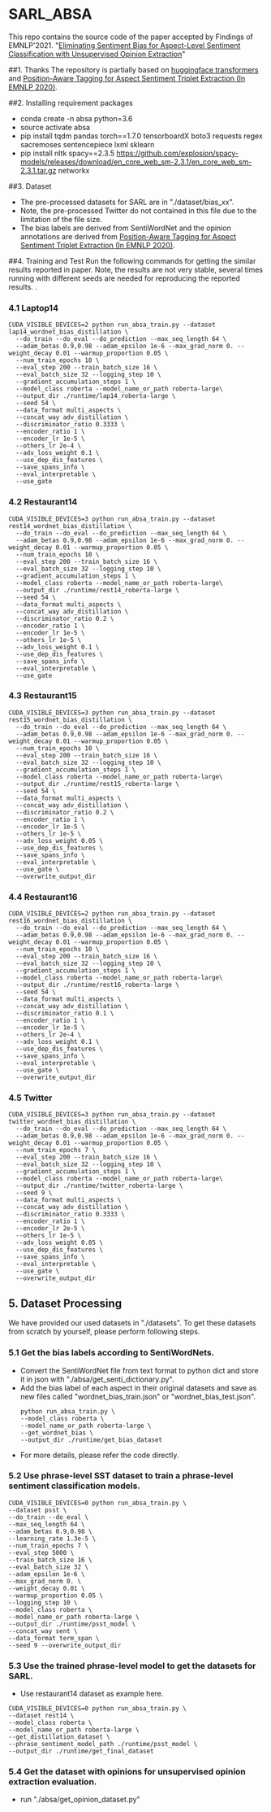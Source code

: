 # SARL_ABSA

This repo contains the source code of the paper accepted by Findings of EMNLP'2021. "[Eliminating Sentiment Bias for Aspect-Level Sentiment Classification with Unsupervised Opinion Extraction](https://aclanthology.org/2021.findings-emnlp.258.pdf)"

##1. Thanks
The repository is partially based on [huggingface transformers](https://github.com/huggingface/transformers) and [Position-Aware Tagging for Aspect Sentiment Triplet Extraction (In EMNLP 2020)](https://github.com/xuuuluuu/SemEval-Triplet-data).

##2. Installing requirement packages
- conda create -n absa python=3.6
- source activate absa
- pip install tqdm pandas torch==1.7.0 tensorboardX boto3 requests regex sacremoses sentencepiece lxml sklearn
- pip install nltk spacy==2.3.5 https://github.com/explosion/spacy-models/releases/download/en_core_web_sm-2.3.1/en_core_web_sm-2.3.1.tar.gz networkx

##3. Dataset
- The pre-processed datasets for SARL are in "./dataset/bias_xx". 
- Note, the pre-processed Twitter do not contained in this file due to the limitation of the file size. 
- The bias labels are derived from SentiWordNet and the opinion annotations are derived from [Position-Aware Tagging for Aspect Sentiment Triplet Extraction (In EMNLP 2020)](https://github.com/xuuuluuu/SemEval-Triplet-data). 


##4. Training and Test
Run the following commands for getting the similar results reported in paper. 
Note, the results are not very stable, several times running with different seeds are needed for reproducing the reported results. . 

### 4.1 Laptop14
```
CUDA_VISIBLE_DEVICES=2 python run_absa_train.py --dataset lap14_wordnet_bias_distillation \
  --do_train --do_eval --do_prediction --max_seq_length 64 \
  --adam_betas 0.9,0.98 --adam_epsilon 1e-6 --max_grad_norm 0. --weight_decay 0.01 --warmup_proportion 0.05 \
  --num_train_epochs 10 \
  --eval_step 200 --train_batch_size 16 \
  --eval_batch_size 32 --logging_step 10 \
  --gradient_accumulation_steps 1 \
  --model_class roberta --model_name_or_path roberta-large\
  --output_dir ./runtime/lap14_roberta-large \
  --seed 54 \
  --data_format multi_aspects \
  --concat_way adv_distillation \
  --discriminator_ratio 0.3333 \
  --encoder_ratio 1 \
  --encoder_lr 1e-5 \
  --others_lr 2e-4 \
  --adv_loss_weight 0.1 \
  --use_dep_dis_features \
  --save_spans_info \
  --eval_interpretable \
  --use_gate
```
### 4.2 Restaurant14
```
CUDA_VISIBLE_DEVICES=3 python run_absa_train.py --dataset rest14_wordnet_bias_distillation \
  --do_train --do_eval --do_prediction --max_seq_length 64 \
  --adam_betas 0.9,0.98 --adam_epsilon 1e-6 --max_grad_norm 0. --weight_decay 0.01 --warmup_proportion 0.05 \
  --num_train_epochs 10 \
  --eval_step 200 --train_batch_size 16 \
  --eval_batch_size 32 --logging_step 10 \
  --gradient_accumulation_steps 1 \
  --model_class roberta --model_name_or_path roberta-large\
  --output_dir ./runtime/rest14_roberta-large \
  --seed 54 \
  --data_format multi_aspects \
  --concat_way adv_distillation \
  --discriminator_ratio 0.2 \
  --encoder_ratio 1 \
  --encoder_lr 1e-5 \
  --others_lr 1e-5 \
  --adv_loss_weight 0.1 \
  --use_dep_dis_features \
  --save_spans_info \
  --eval_interpretable \
  --use_gate 
```
### 4.3 Restaurant15
```
CUDA_VISIBLE_DEVICES=3 python run_absa_train.py --dataset rest15_wordnet_bias_distillation \
  --do_train --do_eval --do_prediction --max_seq_length 64 \
  --adam_betas 0.9,0.98 --adam_epsilon 1e-6 --max_grad_norm 0. --weight_decay 0.01 --warmup_proportion 0.05 \
  --num_train_epochs 10 \
  --eval_step 200 --train_batch_size 16 \
  --eval_batch_size 32 --logging_step 10 \
  --gradient_accumulation_steps 1 \
  --model_class roberta --model_name_or_path roberta-large\
  --output_dir ./runtime/rest15_roberta-large \
  --seed 54 \
  --data_format multi_aspects \
  --concat_way adv_distillation \
  --discriminator_ratio 0.2 \
  --encoder_ratio 1 \
  --encoder_lr 1e-5 \
  --others_lr 1e-5 \
  --adv_loss_weight 0.05 \
  --use_dep_dis_features \
  --save_spans_info \
  --eval_interpretable \
  --use_gate \
  --overwrite_output_dir 
```
### 4.4 Restaurant16
```
CUDA_VISIBLE_DEVICES=2 python run_absa_train.py --dataset rest16_wordnet_bias_distillation \
  --do_train --do_eval --do_prediction --max_seq_length 64 \
  --adam_betas 0.9,0.98 --adam_epsilon 1e-6 --max_grad_norm 0. --weight_decay 0.01 --warmup_proportion 0.05 \
  --num_train_epochs 10 \
  --eval_step 200 --train_batch_size 16 \
  --eval_batch_size 32 --logging_step 10 \
  --gradient_accumulation_steps 1 \
  --model_class roberta --model_name_or_path roberta-large\
  --output_dir ./runtime/rest16_roberta-large \
  --seed 54 \
  --data_format multi_aspects \
  --concat_way adv_distillation \
  --discriminator_ratio 0.1 \
  --encoder_ratio 1 \
  --encoder_lr 1e-5 \
  --others_lr 2e-4 \
  --adv_loss_weight 0.1 \
  --use_dep_dis_features \
  --save_spans_info \
  --eval_interpretable \
  --use_gate \
  --overwrite_output_dir 
``` 
### 4.5 Twitter
```
CUDA_VISIBLE_DEVICES=3 python run_absa_train.py --dataset twitter_wordnet_bias_distillation \
  --do_train --do_eval --do_prediction --max_seq_length 64 \
  --adam_betas 0.9,0.98 --adam_epsilon 1e-6 --max_grad_norm 0. --weight_decay 0.01 --warmup_proportion 0.05 \
  --num_train_epochs 7 \
  --eval_step 200 --train_batch_size 16 \
  --eval_batch_size 32 --logging_step 10 \
  --gradient_accumulation_steps 1 \
  --model_class roberta --model_name_or_path roberta-large\
  --output_dir ./runtime/twitter_roberta-large \
  --seed 9 \
  --data_format multi_aspects \
  --concat_way adv_distillation \
  --discriminator_ratio 0.3333 \
  --encoder_ratio 1 \
  --encoder_lr 2e-5 \
  --others_lr 1e-5 \
  --adv_loss_weight 0.05 \
  --use_dep_dis_features \
  --save_spans_info \
  --eval_interpretable \
  --use_gate \
  --overwrite_output_dir 
```
## 5. Dataset Processing
We have provided our used datasets in "./datasets". To get these datasets from scratch by yourself, please perform following steps.

### 5.1 Get the bias labels according to SentiWordNets.
- Convert the SentiWordNet file from text format to python dict and store it in json with "./absa/get_senti_dictionary.py".
- Add the bias label of each aspect in their original datasets and save as new files called "wordnet_bias_train.json" or "wordnet_bias_test.json". 
    ```
    python run_absa_train.py \
    --model_class roberta \ 
    --model_name_or_path roberta-large \
    --get_wordnet_bias \
    --output_dir ./runtime/get_bias_dataset
    ```
- For more details, please refer the code directly. 


### 5.2 Use phrase-level SST dataset to train a phrase-level sentiment classification models. 
```
CUDA_VISIBLE_DEVICES=0 python run_absa_train.py \
--dataset psst \
--do_train --do_eval \
--max_seq_length 64 \
--adam_betas 0.9,0.98 \
--learning_rate 1.3e-5 \
--num_train_epochs 7 \
--eval_step 5000 \
--train_batch_size 16 \
--eval_batch_size 32 \
--adam_epsilon 1e-6 \
--max_grad_norm 0. \
--weight_decay 0.01 \
--warmup_proportion 0.05 \
--logging_step 10 \
--model_class roberta \
--model_name_or_path roberta-large \
--output_dir ./runtime/psst_model \
--concat_way sent \
--data_format term_span \
--seed 9 --overwrite_output_dir
```

### 5.3 Use the trained phrase-level model to get the datasets for SARL. 
- Use restaurant14 dataset as example here. 
```
CUDA_VISIBLE_DEVICES=0 python run_absa_train.py \
--dataset rest14 \
--model_class roberta \ 
--model_name_or_path roberta-large \
--get_distillation_dataset \
--phrase_sentiment_model_path ./runtime/psst_model \
--output_dir ./runtime/get_final_dataset
```

### 5.4 Get the dataset with opinions for unsupervised opinion extraction evaluation. 
- run "./absa/get_opinion_dataset.py"
    